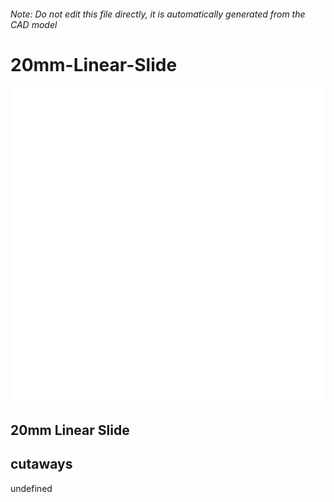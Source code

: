 ###### Note: Do not edit this file directly, it is automatically generated from the CAD model

# 20mm-Linear-Slide

![](/project.svg)

## 20mm Linear Slide


## cutaways


undefined



